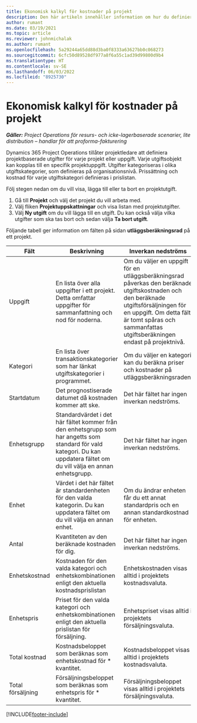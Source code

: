 ```yaml
---
title: Ekonomisk kalkyl för kostnader på projekt
description: Den här artikeln innehåller information om hur du definierar eller beräknar projektbaserat utgifter.
author: rumant
ms.date: 03/19/2021
ms.topic: article
ms.reviewer: johnmichalak
ms.author: rumant
ms.openlocfilehash: 5a29244a65dd88d3ba0f8333a63627bb0c068273
ms.sourcegitcommit: 6cfc50d89528df977a8f6a55c1ad39d99800d9b4
ms.translationtype: HT
ms.contentlocale: sv-SE
ms.lasthandoff: 06/03/2022
ms.locfileid: "8925730"
---
```

# <a name="financial-estimates-for-expenses-on-projects"></a>Ekonomisk kalkyl för kostnader på projekt
_**Gäller:** Project Operations för resurs- och icke-lagerbaserade scenarier, lite distribution – handlar för att proforma-fakturering_

Dynamics 365 Project Operations tillåter projektledare att definiera projektbaserade utgifter för varje projekt eller uppgift. Varje utgiftsobjekt kan kopplas till en specifik projektuppgift. Utgifter kategoriseras i olika utgiftskategorier, som definieras på organisationsnivå. Prissättning och kostnad för varje utgiftskategori definieras i prislistan. 

Följ stegen nedan om du vill visa, lägga till eller ta bort en projektutgift.

1. Gå till **Projekt** och välj det projekt du vill arbeta med.
2. Välj fliken **Projektuppskattningar** och visa listan med projektutgifter.
3. Välj **Ny utgift** om du vill lägga till en utgift. Du kan också välja vilka utgifter som ska tas bort och sedan välja **Ta bort utgift**.

Följande tabell ger information om fälten på sidan **utläggsberäkningsrad** på ett projekt. 

| **Fält** | **Beskrivning** | **Inverkan nedströms** |
| --- | --- | --- |
| Uppgift | En lista över alla uppgifter i ett projekt. Detta omfattar uppgifter för sammanfattning och nod för noderna. | Om du väljer en uppgift för en utläggsberäkningsrad påverkas den beräknade utgiftskostnaden och den beräknade utgiftsförsäljningen för en uppgift. Om detta fält är tomt spåras och sammanfattas utgiftsberäkningen endast på projektnivå. |
| Kategori | En lista över transaktionskategorier som har länkat utgiftskategorier i programmet. | Om du väljer en kategori kan du beräkna priser och kostnader på utläggsberäkningsraden. |
| Startdatum | Det prognostiserade datumet då kostnaden kommer att ske. | Det här fältet har ingen inverkan nedströms. |
| Enhetsgrupp | Standardvärdet i det här fältet kommer från den enhetsgrupp som har angetts som standard för vald kategori. Du kan uppdatera fältet om du vill välja en annan enhetsgrupp. | Det här fältet har ingen inverkan nedströms. |
| Enhet | Värdet i det här fältet är standardenheten för den valda kategorin. Du kan uppdatera fältet om du vill välja en annan enhet. | Om du ändrar enheten får du ett annat standardpris och en annan standardkostnad för enheten. |
| Antal | Kvantiteten av den beräknade kostnaden för dig. | Det här fältet har ingen inverkan nedströms. |
| Enhetskostnad | Kostnaden för den valda kategori och enhetskombinationen enligt den aktuella kostnadsprislistan | Enhetskostnaden visas alltid i projektets kostnadsvaluta. |
| Enhetspris | Priset för den valda kategori och enhetskombinationen enligt den aktuella prislistan för försäljning. | Enhetspriset visas alltid i projektets försäljningsvaluta. |
| Total kostnad | Kostnadsbeloppet som beräknas som enhetskostnad för \* kvantitet.| Kostnadsbeloppet visas alltid i projektets kostnadsvaluta. |
| Total försäljning | Försäljningsbeloppet som beräknas som enhetspris för \* kvantitet. | Försäljningsbeloppet visas alltid i projektets försäljningsvaluta. |


[!INCLUDE[footer-include](../includes/footer-banner.md)]
